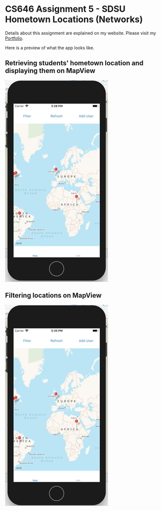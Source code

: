 # CS646 Assignment 5 - SDSU Hometown Locations (Networks)

Details about this assignment are explained on my website. Please visit my [Portfolio](https://ennoiamai.github.io/Portfolio/mobile_applications/CS646/assignment5_details.html).

Here is a preview of what the app looks like.

## Retrieving students' hometown location and displaying them on MapView
![CS646 Assignment 5 MapView Retrieve Locations](../images_readme/CS646_Assignment5_mapview.gif)




## Filtering locations on MapView
![CS646 Assignment 5 MapView Filter Locations](../images_readme/CS646_Assignment5_map_filter.gif)
